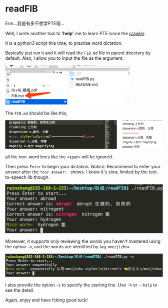 # readFIB
Erm...我是有多不想学PTE哦...

Well, I write another tool to **'help'** me to learn PTE since the [crawler](https://github.com/rainshang/60sScienceCrawler).

It is a python3 script this time, to practise word dictation.

Basically just run it and it will read the `FIB.md` file in parent directory by default. Also, I allow you to input the file as the argument.

![](img/0.png)

The `FIB.md` should be like this,

![](img/1.png)

all the non-word lines like the `<span>` will be ignored.

Then press `Enter` to begin your dictation. *Notice:* Recommend to enter your answer after the `Your answer: ` shows. I know it's slow, limited by the text-to-speech lib though.

![](img/2.png)

Moreover, it supports only reviewing the words you haven't mastered using the option `-o`, and the words are identified by tag `<meijizhu>`.

![](img/3.png)

I also provide the option `-s` to specify the starting line. Use `-h` or `--help` to see the detail.

Again, enjoy and have fcking good luck!